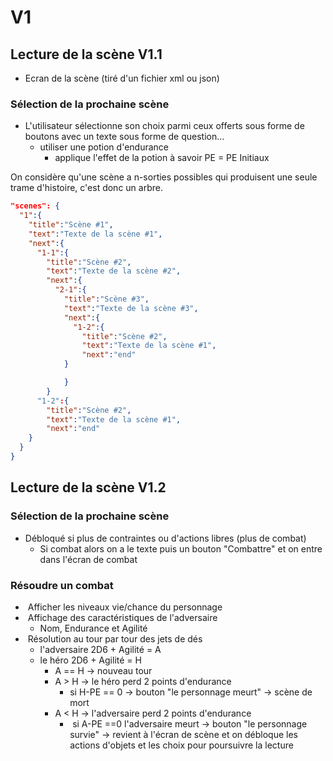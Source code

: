 # V1

## Lecture de la scène V1.1

- Ecran de la scène (tiré d'un fichier xml ou json)

### Sélection de la prochaine scène

- L'utilisateur sélectionne son choix parmi ceux offerts sous forme de boutons avec un texte sous forme de question...
  - utiliser une potion d'endurance
    - applique l'effet de la potion à savoir PE = PE Initiaux

On considère qu'une scène a n-sorties possibles qui produisent une seule trame d'histoire, c'est donc un arbre.

```json
"scenes": {
  "1":{
    "title":"Scène #1",
    "text":"Texte de la scène #1",
    "next":{
      "1-1":{
        "title":"Scène #2",
        "text":"Texte de la scène #2",
        "next":{
          "2-1":{
            "title":"Scène #3",
            "text":"Texte de la scène #3",
            "next":{
              "1-2":{
                "title":"Scène #2",
                "text":"Texte de la scène #1",
                "next":"end"
            }

            }
        }
      "1-2":{
        "title":"Scène #2",
        "text":"Texte de la scène #1",
        "next":"end"
    }
  }
}
```

## Lecture de la scène V1.2

### Sélection de la prochaine scène

- Débloqué si plus de contraintes ou d'actions libres (plus de combat)
  - Si combat alors on a le texte puis un bouton "Combattre" et on entre dans l'écran de combat

### Résoudre un combat

- ​ Afficher les niveaux vie/chance du personnage
- ​ Affichage des caractéristiques de l'adversaire
  - Nom, Endurance et Agilité
- ​ Résolution au tour par tour des jets de dés
  - l'adversaire 2D6 + Agilité = A
  - le héro 2D6 + Agilité = H
    - A == H -> nouveau tour
    - A > H -> le héro perd 2 points d'endurance
      - si H-PE == 0 -> bouton "le personnage meurt" -> scène de mort
    - A < H -> l'adversaire perd 2 points d'endurance
      - ​ si A-PE ==0 l'adversaire meurt -> bouton "le personnage survie" -> revient à l'écran de scène et on débloque les actions d'objets et les choix pour poursuivre la lecture
